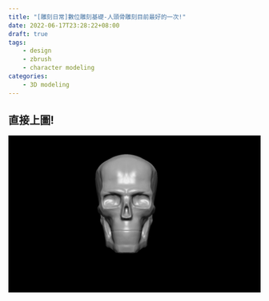 ```yaml
---
title: "[雕刻日常]數位雕刻基礎-人頭骨雕刻目前最好的一次!"
date: 2022-06-17T23:28:22+08:00
draft: true
tags:
    - design
    - zbrush
    - character modeling
categories:
    - 3D modeling
---
```


## 直接上圖!
![head](/imgs/design/head-train.jpg)